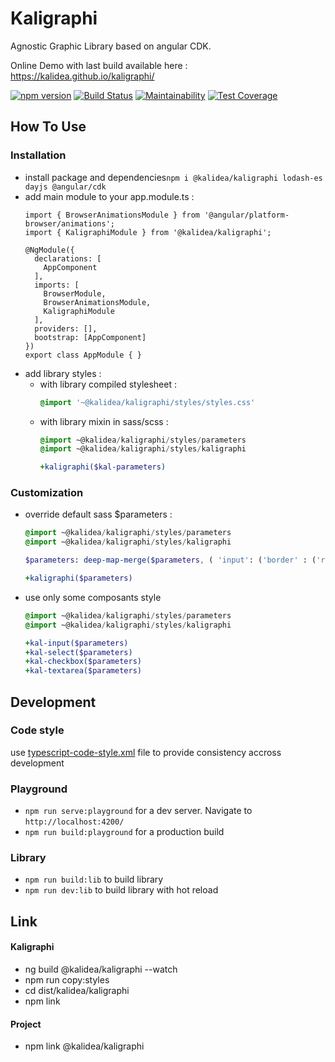 # Kaligraphi

Agnostic Graphic Library based on angular CDK.

Online Demo with last build available here : https://kalidea.github.io/kaligraphi/

[![npm version](https://badge.fury.io/js/%40kalidea%2Fkaligraphi.svg)](https://badge.fury.io/js/%40kalidea%2Fkaligraphi)
[![Build Status](https://travis-ci.org/kalidea/kaligraphi.svg?branch=master)](https://travis-ci.org/kalidea/kaligraphi)
[![Maintainability](https://api.codeclimate.com/v1/badges/2fcfe36810c6e928c806/maintainability)](https://codeclimate.com/github/kalidea/kaligraphi/maintainability)
[![Test Coverage](https://api.codeclimate.com/v1/badges/2fcfe36810c6e928c806/test_coverage)](https://codeclimate.com/github/kalidea/kaligraphi/test_coverage)

## How To Use

### Installation

* install package and dependencies`npm i @kalidea/kaligraphi lodash-es dayjs @angular/cdk`
* add main module to your app.module.ts : 
  ```
  import { BrowserAnimationsModule } from '@angular/platform-browser/animations';
  import { KaligraphiModule } from '@kalidea/kaligraphi';

  @NgModule({
    declarations: [
      AppComponent
    ],
    imports: [
      BrowserModule,
      BrowserAnimationsModule,
      KaligraphiModule
    ],
    providers: [],
    bootstrap: [AppComponent]
  })
  export class AppModule { }
  ```
* add library styles :
  * with library compiled stylesheet : 
    ```css
    @import '~@kalidea/kaligraphi/styles/styles.css'
    ```
  * with library mixin in sass/scss :
    ```sass  
    @import ~@kalidea/kaligraphi/styles/parameters
    @import ~@kalidea/kaligraphi/styles/kaligraphi
    
    +kaligraphi($kal-parameters)
    ```

### Customization

* override default sass $parameters :
  ```sass  
  @import ~@kalidea/kaligraphi/styles/parameters
  @import ~@kalidea/kaligraphi/styles/kaligraphi
  
  $parameters: deep-map-merge($parameters, ( 'input': ('border' : ('radius': '5px' ))))
  
  +kaligraphi($parameters)
  ```
* use only some composants style
  ```sass  
  @import ~@kalidea/kaligraphi/styles/parameters
  @import ~@kalidea/kaligraphi/styles/kaligraphi
  
  +kal-input($parameters)
  +kal-select($parameters)
  +kal-checkbox($parameters)
  +kal-textarea($parameters)
  ```

## Development

### Code style
use [typescript-code-style.xml](./blob/master/typescript-code-style.xml) file to provide consistency accross development

### Playground

* `npm run serve:playground` for a dev server. Navigate to `http://localhost:4200/`
* `npm run build:playground` for a production build

### Library

* `npm run build:lib` to build library
* `npm run dev:lib` to build library with hot reload

## Link

#### Kaligraphi

* ng build @kalidea/kaligraphi --watch
* npm run copy:styles
* cd dist/kalidea/kaligraphi
* npm link

#### Project

* npm link @kalidea/kaligraphi
